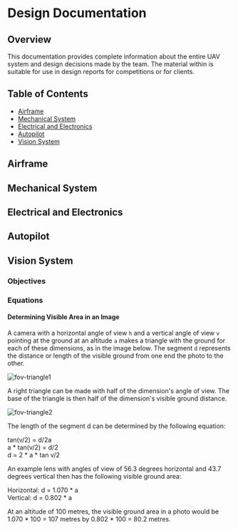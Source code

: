 # Design Documentation

## Overview

This documentation provides complete information about the entire UAV system and design decisions made by the team. The material within is suitable for use in design reports for competitions or for clients.

## Table of Contents

* [Airframe](design-documentation#airframe)
* [Mechanical System](design-documentation#mechanical-system)
* [Electrical and Electronics](design-documentation#electrical-and-electronics)
* [Autopilot](design-documentation#autopilot)
* [Vision System](design-documentation#vision-system)

## Airframe

## Mechanical System

## Electrical and Electronics

## Autopilot

## Vision System

### Objectives

### Equations

#### Determining Visible Area in an Image

A camera with a horizontal angle of view `h` and a vertical angle of view `v` pointing at the ground at an altitude `a` makes a triangle with the ground for each of these dimensions, as in the image below. The segment `d` represents the distance or length of the visible ground from one end the photo to the other.

![fov-triangle1](https://csil-git2.cs.surrey.sfu.ca/uploads/Guardian/system-docs/581f31e664/fov-triangle1.png)

A right triangle can be made with half of the dimension's angle of view. The base of the triangle is then half of the dimension's visible ground distance.

![fov-triangle2](https://csil-git2.cs.surrey.sfu.ca/uploads/Guardian/system-docs/5af20cf3c3/fov-triangle2.png)

The length of the segment d can be determined by the following equation:

tan(v/2) = d/2a  
a * tan(v/2) = d/2  
d = 2 * a * tan v/2  

An example lens with angles of view of 56.3 degrees horizontal and 43.7 degrees vertical then has the following visible ground area:  
  
Horizontal: d = 1.070 * a  
Vertical: d = 0.802 * a

At an altitude of 100 metres, the visible ground area in a photo would be 1.070 * 100 = 107 metres by 0.802 * 100 = 80.2 metres.